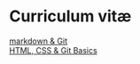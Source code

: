 # Curriculum vitæ  
[markdown & Git](http://nasta313.github.io/rsschool-cv/cv)  
[HTML, CSS & Git Basics](https://nasta313.github.io/rsschool-cv/)
